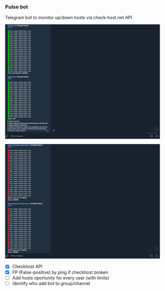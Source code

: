 ### Pulse bot

Telegram bot to monitor up/down hosts via check-host.net API

![UP](https://raw.githubusercontent.com/justadoll/Pulse-bot/master/pics/up.jpg)

![Down](https://raw.githubusercontent.com/justadoll/Pulse-bot/master/pics/down.jpg)

- [x] Checkhost API 
- [x] FP (False-positive) by ping if checkhost broken
- [ ] Add hosts oportunity for every user (with limits)
- [ ] Identify who add bot to group/channel